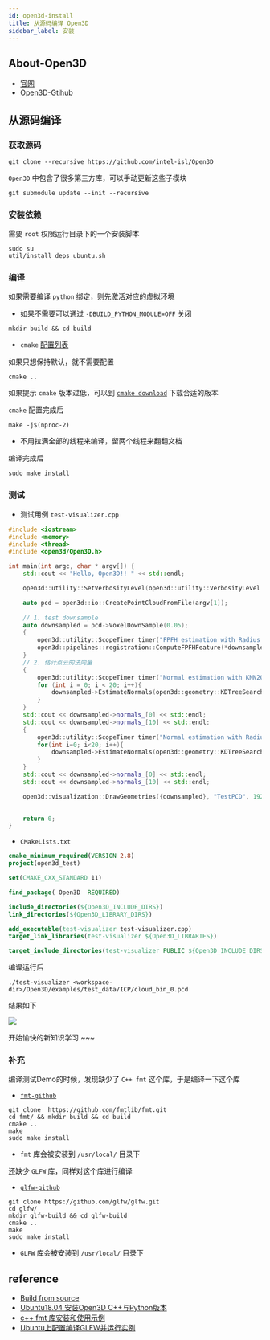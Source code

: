 ```yaml
---
id: open3d-install
title: 从源码编译 Open3D
sidebar_label: 安装
---
```


## About-Open3D
- [官网](http://www.open3d.org/)
- [Open3D-Gtihub](https://github.com/intel-isl/Open3D)

## 从源码编译

### 获取源码

``` shell
git clone --recursive https://github.com/intel-isl/Open3D
```

`Open3D` 中包含了很多第三方库，可以手动更新这些子模块

``` shell
git submodule update --init --recursive
```

### 安装依赖
需要 `root` 权限运行目录下的一个安装脚本

``` shell
sudo su
util/install_deps_ubuntu.sh
```

### 编译
如果需要编译 `python` 绑定，则先激活对应的虚拟环境
  - 如果不需要可以通过 `-DBUILD_PYTHON_MODULE=OFF` 关闭
 
``` shell
mkdir build && cd build
```

- `cmake` [配置列表](http://www.open3d.org/docs/release/compilation.html#compilation-options)

如果只想保持默认，就不需要配置

``` shell
cmake ..
```

如果提示 `cmake` 版本过低，可以到 [`cmake download`](https://cmake.org/download/) 下载合适的版本

`cmake` 配置完成后

``` shell
make -j$(nproc-2)
```
  - 不用拉满全部的线程来编译，留两个线程来翻翻文档

编译完成后

``` shell
sudo make install
```

### 测试

- 测试用例 `test-visualizer.cpp`

``` cpp
#include <iostream>
#include <memory>
#include <thread>
#include <open3d/Open3D.h>

int main(int argc, char * argv[]) {
    std::cout << "Hello, Open3D!! " << std::endl;

    open3d::utility::SetVerbosityLevel(open3d::utility::VerbosityLevel::Debug);

    auto pcd = open3d::io::CreatePointCloudFromFile(argv[1]);
    
    // 1. test downsample
    auto downsampled = pcd->VoxelDownSample(0.05);
    {
        open3d::utility::ScopeTimer timer("FPFH estimation with Radius 0.25");
        open3d::pipelines::registration::ComputeFPFHFeature(*downsampled, open3d::geometry::KDTreeSearchParamRadius(0.25));
    }
    // 2. 估计点云的法向量
    {
        open3d::utility::ScopeTimer timer("Normal estimation with KNN20");
        for (int i = 0; i < 20; i++){
            downsampled->EstimateNormals(open3d::geometry::KDTreeSearchParamKNN(20));
        }
    }
    std::cout << downsampled->normals_[0] << std::endl;
    std::cout << downsampled->normals_[10] << std::endl;
    {
        open3d::utility::ScopeTimer timer("Normal estimation with Radius 0.01666");
        for(int i=0; i<20; i++){
            downsampled->EstimateNormals(open3d::geometry::KDTreeSearchParamRadius(0.01666));
        }
    }
    std::cout << downsampled->normals_[0] << std::endl;
    std::cout << downsampled->normals_[10] << std::endl;

    open3d::visualization::DrawGeometries({downsampled}, "TestPCD", 1920, 1080);

    
    return 0;
}
```

  - `CMakeLists.txt`
  ``` cmake
  cmake_minimum_required(VERSION 2.8)
  project(open3d_test)

  set(CMAKE_CXX_STANDARD 11)

  find_package( Open3D  REQUIRED)

  include_directories(${Open3D_INCLUDE_DIRS})
  link_directories(${Open3D_LIBRARY_DIRS})

  add_executable(test-visualizer test-visualizer.cpp)
  target_link_libraries(test-visualizer ${Open3D_LIBRARIES})

  target_include_directories(test-visualizer PUBLIC ${Open3D_INCLUDE_DIRS})
  ```

编译运行后

```
./test-visualizer <workspace-dir>/Open3D/examples/test_data/ICP/cloud_bin_0.pcd
```

结果如下

![](https://pictures-1304295136.cos.ap-guangzhou.myqcloud.com/screenshot/ubuntu/open3d/open3d-test.png)

开始愉快的新知识学习 ~~~

### 补充
编译测试Demo的时候，发现缺少了 `C++ fmt` 这个库，于是编译一下这个库
  - [`fmt-github`](https://github.com/fmtlib/fmt)

```
git clone  https://github.com/fmtlib/fmt.git
cd fmt/ && mkdir build && cd build
cmake ..
make
sudo make install 
```
- `fmt` 库会被安装到 `/usr/local/` 目录下

还缺少 `GLFW` 库，同样对这个库进行编译
  - [`glfw-github`](https://github.com/glfw/glfw)

```
git clone https://github.com/glfw/glfw.git
cd glfw/
mkdir glfw-build && cd glfw-build
cmake ..
make
sudo make install
```
- `GLFW` 库会被安装到 `/usr/local/` 目录下

## reference

- [Build from source](http://www.open3d.org/docs/release/compilation.html#system-requirements)
- [Ubuntu18.04 安装Open3D C++与Python版本](https://blog.csdn.net/zpwhust/article/details/106746669)
- [c++ fmt 库安装和使用示例](http://www.bubuko.com/infodetail-2664946.html)
- [Ubuntu上配置编译GLFW并运行实例](https://blog.csdn.net/xyh930929/article/details/83745958)